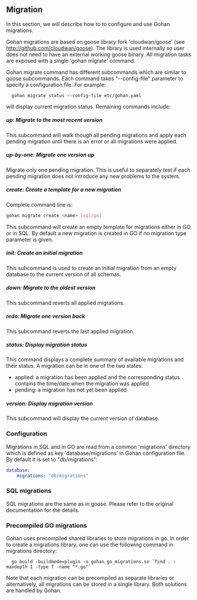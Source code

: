 ## Migration

In this section, we will describe how to to configure and use Gohan
migrations.

Gohan migrations are based on goose library fork 'cloudwan/goose'
(see http://github.com/cloudwan/goose). The library is used internally
so user does not need to have an external working goose binary.
All migration tasks are exposed with a single 'gohan migrate' command.

Gohan migrate command has different subcommands which are similar
to goose subcommands. Each command takes "--config-file" parameter
to specify a configuration file. For example:

```
  gohan migrate status --config-file etc/gohan.yaml
```

will display current migration status. Remaining commands include:

##### up: Migrate to the most recent version

This subcommand will walk though all pending migrations and apply
each pending migration until there is an error or all migrations
were applied.

##### up-by-one: Migrate one version up

Migrate only one pending migration. This is useful to separately test
if each pending migration does not introduce any new problems to
the system.

##### create: Create a template for a new migration
Complete command line is:
```bash
gohan migrate create <name> [sql/go]
```
This subcommand will create an empty template for migrations either in GO or in SQL. By default
a new migration is created in GO if no migration type parameter is given.

##### init: Create an initial migration

This subcommand is used to create an initial migration from an empty
database to the current version of all schemas.

##### down: Migrate to the oldest version

This subcommand reverts all applied migrations.

##### redo: Migrate one version back

This subcommand reverts the last applied migration.

##### status: Display migration status

This command displays a complete summary of available migrations and their
status. A migration can be in one of the two states:
- applied: a migration has been applied and the corresponding status contains
the time/date when the migration was applied
- pending: a migration has not yet been applied

##### version: Display migration version

This subcommand will display the current version of database.

### Configuration

Migrations in SQL and in GO are read from a common 'migrations' directory
which is defined as key 'database/migrations' in Gohan configuration file.
By default it is set to "db/migrations":
```yaml
database:
    migrations: "db/migrations"
```

### SQL migrations

SQL migrations are the same as in goose. Please refer to the original
documentation for the details.

### Precompiled GO migrations

Gohan uses precompiled shared libraries to store migrations in go.
In order to create a migrations library, one can use the following command
in migrations directory:

```
  go build -buildmode=plugin -o gohan_go_migrations.so `find . -maxdepth 1 -type f -name "*.go"`
```

Note that each migration can be precompiled as separate libraries
or alternatively, all migrations can be stored in a single library.
Both solutions are handled by Gohan.
